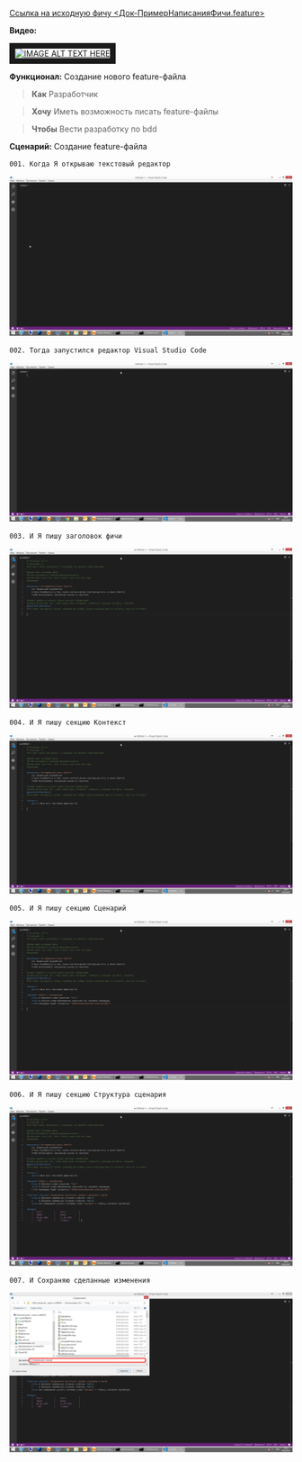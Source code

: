 [Ссылка на исходную фичу <Док-ПримерНаписанияФичи.feature>](https://github.com/silverbulleters/vanessa-behavior/tree/develop/features/Core/FeatureWrite/Док-ПримерНаписанияФичи.feature "Оригинальная фича")

**Видео:**

<a href="http://www.youtube.com/watch?feature=player_embedded&v=zwb-H_BALNo " target="_blank"><img src="http://img.youtube.com/vi/zwb-H_BALNo/0.jpg" alt="IMAGE ALT TEXT HERE" width="240" height="180" border="10" /></a>

**Функционал:** Создание нового feature-файла

> **Как** Разработчик

> **Хочу** Иметь возможность писать feature-файлы

> **Чтобы** Вести разработку по bdd


**Сценарий:** Создание feature-файла

	001. Когда Я открываю текстовый редактор
<img src=Pict/ПримерНаписанияФичи/ПримерНаписанияФичи_1_Создание_feature-файла_001.png>

	002. Тогда запустился редактор Visual Studio Code
<img src=Pict/ПримерНаписанияФичи/ПримерНаписанияФичи_2_Создание_feature-файла_002.png>

	003. И Я пишу заголовок фичи
<img src=Pict/ПримерНаписанияФичи/ПримерНаписанияФичи_3_Создание_feature-файла_003.png>

	004. И Я пишу секцию Контекст
<img src=Pict/ПримерНаписанияФичи/ПримерНаписанияФичи_4_Создание_feature-файла_004.png>

	005. И Я пишу секцию Сценарий
<img src=Pict/ПримерНаписанияФичи/ПримерНаписанияФичи_5_Создание_feature-файла_005.png>

	006. И Я пишу секцию Структура сценария
<img src=Pict/ПримерНаписанияФичи/ПримерНаписанияФичи_6_Создание_feature-файла_006.png>

	007. И Сохраняю сделанные изменения
<img src=Pict/ПримерНаписанияФичи/ПримерНаписанияФичи_7_Создание_feature-файла_007.png>
